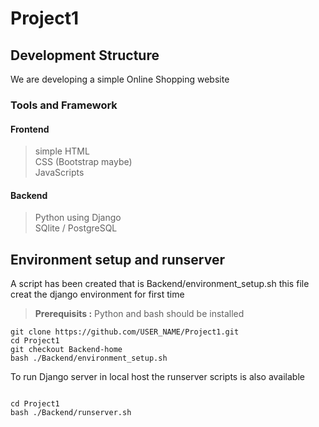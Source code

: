 # Project1 

## Development Structure 
We are developing a simple Online Shopping website
### Tools and Framework 
#### Frontend 
> simple HTML <br>
> CSS (Bootstrap maybe) <br>
> JavaScripts <br>
#### Backend 
> Python using Django <br>
> SQlite / PostgreSQL <br>

## Environment setup and runserver
A script has been created that is Backend/environment_setup.sh this file creat the django environment for first time 
> **Prerequisits :**
> Python and bash should be installed

```shell 
git clone https://github.com/USER_NAME/Project1.git
cd Project1
git checkout Backend-home
bash ./Backend/environment_setup.sh
```

To run Django server in local host the runserver scripts is also available 

```shell 

cd Project1
bash ./Backend/runserver.sh
```
